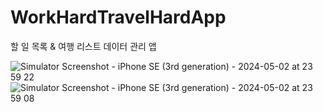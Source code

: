 # WorkHardTravelHardApp

할 일 목록 & 여행 리스트 데이터 관리 앱

![Simulator Screenshot - iPhone SE (3rd generation) - 2024-05-02 at 23 59 22](https://github.com/1GYOU1/WorkHardTravelHardApp/assets/90018379/6ac2ed8f-d368-4b32-90ab-473c24218ecb)
![Simulator Screenshot - iPhone SE (3rd generation) - 2024-05-02 at 23 59 08](https://github.com/1GYOU1/WorkHardTravelHardApp/assets/90018379/b703b41d-d680-4dab-bf72-77482ee93ea3)